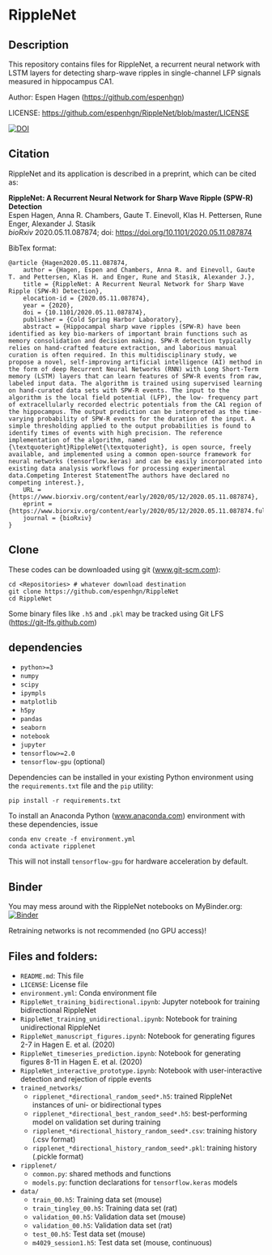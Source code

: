 # RippleNet

## Description

This repository contains files for RippleNet, a recurrent neural network with LSTM
layers for detecting sharp-wave ripples in single-channel LFP signals measured
in hippocampus CA1.

Author: Espen Hagen (https://github.com/espenhgn)

LICENSE: https://github.com/espenhgn/RippleNet/blob/master/LICENSE

[![DOI](https://zenodo.org/badge/257224892.svg)](https://zenodo.org/badge/latestdoi/257224892)

## Citation

RippleNet and its application is described in a preprint, which can be cited as:

**RippleNet: A Recurrent Neural Network for Sharp Wave Ripple (SPW-R) Detection**  
Espen Hagen, Anna R. Chambers, Gaute T. Einevoll, Klas H. Pettersen, Rune Enger, Alexander J. Stasik  
*bioRxiv* 2020.05.11.087874; doi: https://doi.org/10.1101/2020.05.11.087874

BibTex format:
```
@article {Hagen2020.05.11.087874,
	author = {Hagen, Espen and Chambers, Anna R. and Einevoll, Gaute T. and Pettersen, Klas H. and Enger, Rune and Stasik, Alexander J.},
	title = {RippleNet: A Recurrent Neural Network for Sharp Wave Ripple (SPW-R) Detection},
	elocation-id = {2020.05.11.087874},
	year = {2020},
	doi = {10.1101/2020.05.11.087874},
	publisher = {Cold Spring Harbor Laboratory},
	abstract = {Hippocampal sharp wave ripples (SPW-R) have been identified as key bio-markers of important brain functions such as memory consolidation and decision making. SPW-R detection typically relies on hand-crafted feature extraction, and laborious manual curation is often required. In this multidisciplinary study, we propose a novel, self-improving artificial intelligence (AI) method in the form of deep Recurrent Neural Networks (RNN) with Long Short-Term memory (LSTM) layers that can learn features of SPW-R events from raw, labeled input data. The algorithm is trained using supervised learning on hand-curated data sets with SPW-R events. The input to the algorithm is the local field potential (LFP), the low- frequency part of extracellularly recorded electric potentials from the CA1 region of the hippocampus. The output prediction can be interpreted as the time-varying probability of SPW-R events for the duration of the input. A simple thresholding applied to the output probabilities is found to identify times of events with high precision. The reference implementation of the algorithm, named {\textquoteright}RippleNet{\textquoteright}, is open source, freely available, and implemented using a common open-source framework for neural networks (tensorflow.keras) and can be easily incorporated into existing data analysis workflows for processing experimental data.Competing Interest StatementThe authors have declared no competing interest.},
	URL = {https://www.biorxiv.org/content/early/2020/05/12/2020.05.11.087874},
	eprint = {https://www.biorxiv.org/content/early/2020/05/12/2020.05.11.087874.full.pdf},
	journal = {bioRxiv}
}
```

## Clone

These codes can be downloaded using git (www.git-scm.com):

    cd <Repositories> # whatever download destination
    git clone https://github.com/espenhgn/RippleNet
    cd RippleNet

Some binary files like `.h5` and `.pkl` may be tracked using Git LFS (https://git-lfs.github.com)

## dependencies

- `python>=3`
- `numpy`
- `scipy`
- `ipympls`
- `matplotlib`
- `h5py`
- `pandas`
- `seaborn`
- `notebook`
- `jupyter`
- `tensorflow>=2.0`
- `tensorflow-gpu` (optional)

Dependencies can be installed in your existing Python environment using
the `requirements.txt` file and the `pip` utility:

    pip install -r requirements.txt

To install an Anaconda Python (www.anaconda.com) environment with these dependencies, issue

    conda env create -f environment.yml
    conda activate ripplenet

This will not install `tensorflow-gpu` for hardware acceleration by default.


## Binder

You may mess around with the RippleNet notebooks on MyBinder.org: [![Binder](https://mybinder.org/badge_logo.svg)](https://mybinder.org/v2/gh/espenhgn/RippleNet/master)

Retraining networks is not recommended (no GPU access)!

## Files and folders:

- `README.md`: This file
- `LICENSE`: License file
- `environment.yml`: Conda environment file
- `RippleNet_training_bidirectional.ipynb`: Jupyter notebook for training bidirectional RippleNet
- `RippleNet_training_unidirectional.ipynb`: Notebook for training unidirectional RippleNet
- `RippleNet_manuscript_figures.ipynb`: Notebook for generating figures 2-7 in Hagen E. et al. (2020)
- `RippleNet_timeseries_prediction.ipynb`: Notebook	for generating figures 8-11 in Hagen E. et al. (2020)
- `RippleNet_interactive_prototype.ipynb`: Notebook with user-interactive detection and rejection of ripple events
- `trained_networks/`
    - `ripplenet_*directional_random_seed*.h5`: trained RippleNet instances of uni- or bidirectional types
    - `ripplenet_*directional_best_random_seed*.h5`: best-performing model on validation set during training
    - `ripplenet_*directional_history_random_seed*.csv`: training history (.csv format)
    - `ripplenet_*directional_history_random_seed*.pkl`: training history (.pickle format)
- `ripplenet/`
    - `common.py`: shared methods and functions
    - `models.py`: function declarations for `tensorflow.keras` models
- `data/`
    - `train_00.h5`: Training data set (mouse)
    - `train_tingley_00.h5`: Training data set (rat)
    - `validation_00.h5`: Validation data set (mouse)
    - `validation_00.h5`: Validation data set (rat)
    - `test_00.h5`: Test data set (mouse)
    - `m4029_session1.h5`: Test data set (mouse, continuous)
